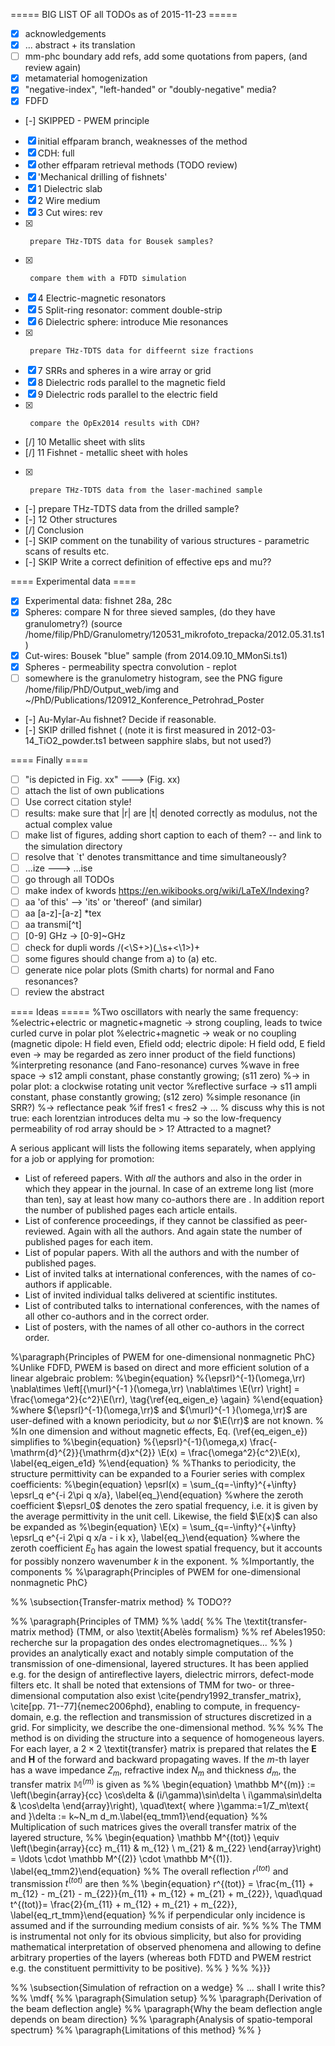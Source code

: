 ===== BIG LIST OF all TODOs as of 2015-11-23 =====
 * [X] acknowledgements
 * [X] ... abstract + its translation
 * [ ] mm-phc boundary add refs, add some quotations from papers, (and review again)
 * [X] metamaterial homogenization
 * [X] "negative-index", "left-handed" or "doubly-negative" media?
 * [X] FDFD
 * [-] SKIPPED - PWEM principle
 * [X] initial effparam branch, weaknesses of the method
 * [X] CDH: full
 * [X] other effparam retrieval methods (TODO review)
 * [X] 'Mechanical drilling of fishnets'
 * [X] 1	Dielectric slab
 * [X] 2	Wire medium
 * [X] 3	Cut wires: rev
 * [X]		prepare THz-TDTS data for Bousek samples?
 * [X]		compare them with a FDTD simulation
 * [X] 4	Electric-magnetic resonators
 * [X] 5	Split-ring resonator: comment double-strip
 * [X] 6	Dielectric sphere: introduce Mie resonances
 * [X]		prepare THz-TDTS data for diffeernt size fractions
 * [X] 7	SRRs and spheres in a wire array or grid
 * [X] 8	Dielectric rods parallel to the magnetic field
 * [X] 9	Dielectric rods parallel to the electric field
 * [X]		compare the OpEx2014 results with CDH? 
 * [/] 10	Metallic sheet with slits
 * [/] 11	Fishnet - metallic sheet with holes
 * [X]		prepare THz-TDTS data from the laser-machined sample
 * [-]		prepare THz-TDTS data from the drilled sample?
 * [-] 12	Other structures
 * [/] Conclusion
 * [-] SKIP comment on the tunability of various structures - parametric scans of results etc.
 * [-] SKIP Write a correct definition of effective eps and mu??

==== Experimental data ====
 * [X] Experimental data: fishnet 28a, 28c
 * [X] Spheres: compare N for three sieved samples, (do they have granulometry?)
		(source /home/filip/PhD/Granulometry/120531_mikrofoto_trepacka/2012.05.31.ts1)
 * [X] Cut-wires: Bousek "blue" sample (from 2014.09.10_MMonSi.ts1)
 * [X] Spheres - permeability spectra convolution - replot 
 * [ ]	somewhere is the granulometry histogram, see the PNG figure /home/filip/PhD/Output_web/img
				and ~/PhD/Publications/120912_Konference_Petrohrad_Poster
 * [-] Au-Mylar-Au fishnet? Decide if reasonable.
 * [-] SKIP drilled fishnet (
		(note it is first measured in 2012-03-14_TiO2_powder.ts1 between sapphire slabs, but not used?)

==== Finally ====
 * [ ] "is depicted in Fig. xx" --->  <fact> (Fig. xx)
 * [ ] attach the list of own publications
 * [ ] Use correct citation style!
 * [ ] results: make sure that |r| are |t| denoted correctly as modulus, not the actual complex value
 * [ ] make list of figures, adding short caption to each of them? -- and link to the simulation directory
 * [ ] resolve that `t' denotes transmittance and time simultaneously?
 * [ ] ...ize ---> ...ise 
 * [ ] go through all TODOs
 * [ ] make index of kwords https://en.wikibooks.org/wiki/LaTeX/Indexing?
 * [ ] aa 'of this' -->   'its' or  'thereof'  (and similar)
 * [ ] aa [a-z]-[a-z] *tex
 * [ ] aa transmi[^t]
 * [ ] [0-9] GHz -> [0-9]~GHz
 * [ ] check for dupli words /\(\<\S\+\>\)\(\_\s\+\<\1\>\)\+
 * [ ] some figures should change from a)  to  (a) etc.
 * [ ] generate nice polar plots (Smith charts) for normal and Fano resonances?
 * [ ] review the abstract

==== Ideas =====
%Two oscillators with nearly the same frequency:
%electric+electric or magnetic+magnetic → strong coupling, leads to twice curled curve in polar plot
%electric+magnetic → weak or no coupling (magnetic dipole: H field even, Efield odd; electric dipole: H field odd, E field even → may be regarded as zero inner product of the field functions)
%interpreting resonance (and Fano-resonance) curves
	%wave in free space → s12 ampli constant, phase constantly growing; (s11 zero)
	%→  in polar plot: a clockwise rotating unit vector
	%reflective surface → s11 ampli constant, phase constantly growing; (s12 zero)
	%simple resonance (in SRR?) 
	%→  reflectance peak
	%if fres1 < fres2 → …
% discuss why this is not true: each lorentzian introduces delta mu -> so the low-frequency permeability of rod array should be > 1? Attracted to a magnet?





A serious applicant will lists the following items separately, when applying for a job or applying for promotion:

*    List of refereed papers. With *all* the authors and also in the order in which they appear in the journal. In case of an extreme long list (more than ten), say at least how many co-authors there are . In addition report the number of published pages each article entails.
*    List of conference proceedings, if  they cannot be classified as peer-reviewed. Again with all the authors. And again state the number of published pages for each item.
*    List of popular papers. With all the authors and with the number of published pages.
*    List of invited talks at international conferences, with the names of co-authors if applicable.
*    List of invited individual talks delivered at scientific institutes.
*    List of contributed talks to international conferences, with the names of all other co-authors and in the correct order.
*    List of posters, with the names of all other co-authors in the correct order.




















%\paragraph{Principles of PWEM for one-dimensional nonmagnetic PhC} 
%Unlike FDFD, PWEM is based on direct and more efficient solution of a linear algebraic problem:
%\begin{equation} 
	%{\epsrl}^{-1}(\omega,\rr) \nabla\times \left[{\murl}^{-1 }(\omega,\rr) \nabla\times \E(\rr) \right] = \frac{\omega^2}{c^2}\E(\rr),  \tag{\ref{eq_eigen_e} \again}
%\end{equation}
%where ${\epsrl}^{-1}(\omega,\rr)$ and ${\murl}^{-1 }(\omega,\rr)$ are user-defined with a known periodicity, but $\omega$ nor $\E(\rr)$ are not known.
%
%In one dimension and without magnetic effects, Eq. (\ref{eq_eigen_e}) simplifies to 
%\begin{equation} 
%{\epsrl}^{-1}(\omega,x) \frac{-\mathrm{d}^{2}}{\mathrm{d}x^{2}} \E(x) = \frac{\omega^2}{c^2}\E(x),  \label{eq_eigen_e1d}
%\end{equation}
%
%Thanks to periodicity, the structure permittivity can be expanded to a Fourier series with complex coefficients: 
%\begin{equation} \epsrl(x) = \sum_{q=-\infty}^{+\infty} \epsrl_q e^{-i 2\pi q x/a},  \label{eq_}\end{equation}
%where the zeroth coefficient $\epsrl_0$ denotes the zero spatial frequency, i.e. it is given by the average permittivity in the unit cell.  Likewise, the field $\E(x)$ can also be expanded as
%\begin{equation} \E(x) =  \sum_{q=-\infty}^{+\infty} \epsrl_q e^{-i 2\pi q x/a - i k x},  \label{eq_}\end{equation}
%where the zeroth coefficient $E_0$ has again the lowest spatial frequency, but it accounts for possibly nonzero wavenumber $k$ in the exponent.
%
%Importantly, the components
%
%\paragraph{Principles of PWEM for one-dimensional nonmagnetic PhC} 

%% \subsection{Transfer-matrix method} % TODO??

%% \paragraph{Principles of TMM} 
%% \add{
%% The \textit{transfer-matrix method} (TMM, or also \textit{Abelès formalism} %% ref Abeles1950: recherche sur la propagation des ondes electromagnetiques...
%% ) provides an analytically exact and notably simple computation of the transmission of one-dimensional, layered structures. It has been applied e.g. for the design of antireflective layers, dielectric mirrors, defect-mode filters etc. It shall be noted that extensions of TMM for two- or three-dimensional computation also exist \cite{pendry1992_transfer_matrix}, \cite[pp. 71--77]{nemec2006phd}, enabling to compute,  in frequency-domain, e.g. the reflection and transmission of structures discretized in a grid. For simplicity, we describe the one-dimensional method.
%% 
%% The method is on dividing the structure into a sequence of homogeneous layers. For each layer, a $2\times 2$ \textit{transfer} matrix is prepared that relates the $\mathbf E$ and $\mathbf H$ of the forward and backward propagating waves. If the $m$-th layer has a wave impedance $Z_m$, refractive index $N_m$ and thickness $d_m$, the transfer matrix $\mathbb M^{(m)}$ is given as
%% \begin{equation} \mathbb M^{(m)} := \left(\begin{array}{cc} \cos\delta & (i/\gamma)\sin\delta \\ i\gamma\sin\delta & \cos\delta \end{array}\right), \quad\text{ where }\gamma:=1/Z_m\text{ and }\delta := k~N_m d_m.\label{eq_tmm1}\end{equation}
%% Multiplication of such matrices gives the overall transfer matrix of the layered structure, 
%% \begin{equation} \mathbb M^{(tot)} \equiv \left(\begin{array}{cc} m_{11} & m_{12} \\ m_{21} & m_{22} \end{array}\right) = \ldots \cdot \mathbb M^{(2)} \cdot \mathbb M^{(1)}. \label{eq_tmm2}\end{equation}
%% The overall reflection $r^{(tot)}$ and transmission $t^{(tot)}$ are then 
%% \begin{equation} r^{(tot)} = \frac{m_{11} + m_{12} - m_{21} - m_{22}}{m_{11} + m_{12} + m_{21} + m_{22}}, \quad\quad t^{(tot)}= \frac{2}{m_{11} + m_{12} + m_{21} + m_{22}}, \label{eq_rt_tmm}\end{equation}
%% if perpendicular only incidence is assumed and if the surrounding medium consists of air.
%% 
%% The TMM is instrumental not only for its obvious simplicity, but also for providing mathematical interpretation of observed phenomena and allowing to define arbitrary properties of the layers (whereas both FDTD and PWEM restrict e.g. the constituent permittivity to be positive).
%% }
%% %}}}


%% \subsection{Simulation of refraction on a wedge} % ... shall I write this?
%% \mdf{
%% \paragraph{Simulation setup}
%% \paragraph{Derivation of the beam deflection angle}
%% \paragraph{Why the beam deflection angle depends on beam direction}
%% \paragraph{Analysis of spatio-temporal spectrum}
%% \paragraph{Limitations of this method}
%% }


